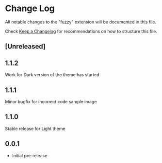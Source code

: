 # Change Log

All notable changes to the "fuzzy" extension will be documented in this file.

Check [Keep a Changelog](http://keepachangelog.com/) for recommendations on how to structure this file.

## [Unreleased]

## 1.1.2
Work for Dark version of the theme has started

## 1.1.1
Minor bugfix for incorrect code sample image

## 1.1.0
Stable release for Light theme

## 0.0.1
* Initial pre-release